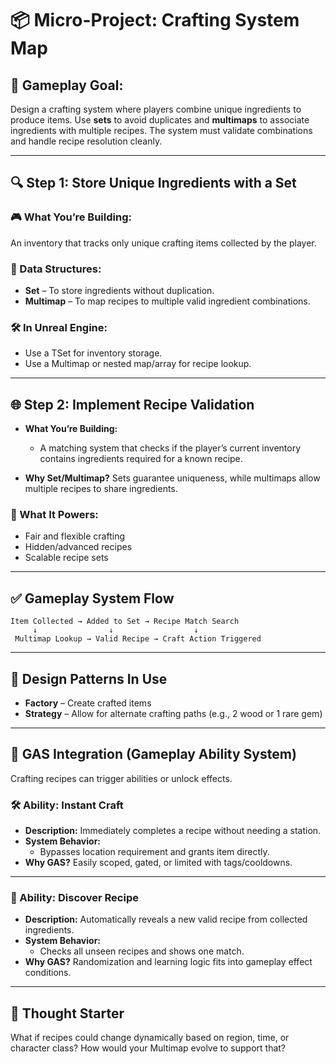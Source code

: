 
# 📦 Micro-Project: Crafting System Map

## 🎯 Gameplay Goal:
Design a crafting system where players combine unique ingredients to produce items. Use **sets** to avoid duplicates and **multimaps** to associate ingredients with multiple recipes. The system must validate combinations and handle recipe resolution cleanly.

---

## 🔍 Step 1: Store Unique Ingredients with a Set

### 🎮 What You’re Building:
An inventory that tracks only unique crafting items collected by the player.

### 🧱 Data Structures:
- **Set** – To store ingredients without duplication.
- **Multimap** – To map recipes to multiple valid ingredient combinations.

### 🛠️ In Unreal Engine:
- Use a TSet for inventory storage.
- Use a Multimap or nested map/array for recipe lookup.

---

## 🌐 Step 2: Implement Recipe Validation

- **What You’re Building:**
  - A matching system that checks if the player’s current inventory contains ingredients required for a known recipe.

- **Why Set/Multimap?**
  Sets guarantee uniqueness, while multimaps allow multiple recipes to share ingredients.

### 🧠 What It Powers:
- Fair and flexible crafting
- Hidden/advanced recipes
- Scalable recipe sets

---

## ✅ Gameplay System Flow

```
Item Collected → Added to Set → Recipe Match Search
     ↓                ↓                  ↓
 Multimap Lookup → Valid Recipe → Craft Action Triggered
```

---

## 🧩 Design Patterns In Use

- **Factory** – Create crafted items
- **Strategy** – Allow for alternate crafting paths (e.g., 2 wood or 1 rare gem)

---

## 🎲 GAS Integration (Gameplay Ability System)

Crafting recipes can trigger abilities or unlock effects.

### 🛠️ Ability: Instant Craft
- **Description:** Immediately completes a recipe without needing a station.
- **System Behavior:**
  - Bypasses location requirement and grants item directly.
- **Why GAS?**
  Easily scoped, gated, or limited with tags/cooldowns.

---

### 📖 Ability: Discover Recipe
- **Description:** Automatically reveals a new valid recipe from collected ingredients.
- **System Behavior:**
  - Checks all unseen recipes and shows one match.
- **Why GAS?**
  Randomization and learning logic fits into gameplay effect conditions.

---

## 🤔 Thought Starter

What if recipes could change dynamically based on region, time, or character class? How would your Multimap evolve to support that?

